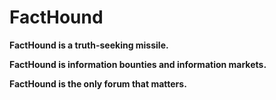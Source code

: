 # FactHound

**FactHound is a truth-seeking missile.** 

**FactHound is information bounties and information markets.**

**FactHound is the only forum that matters.**
